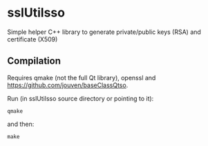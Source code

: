 # sslUtilsso
Simple helper C++ library to generate private/public keys (RSA) and certificate (X509)

Compilation
-----------
Requires qmake (not the full Qt library), openssl and https://github.com/jouven/baseClassQtso.

Run (in sslUtilsso source directory or pointing to it):

    qmake

and then:

    make
